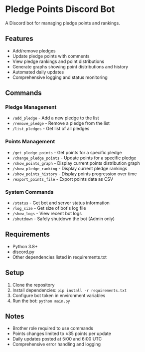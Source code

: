 # Pledge Points Discord Bot

A Discord bot for managing pledge points and rankings.

## Features

- Add/remove pledges
- Update pledge points with comments
- View pledge rankings and point distributions
- Generate graphs showing point distributions and history
- Automated daily updates
- Comprehensive logging and status monitoring

## Commands

### Pledge Management
- `/add_pledge` - Add a new pledge to the list
- `/remove_pledge` - Remove a pledge from the list
- `/list_pledges` - Get list of all pledges

### Points Management  
- `/get_pledge_points` - Get points for a specific pledge
- `/change_pledge_points` - Update points for a specific pledge
- `/show_points_graph` - Display current points distribution graph
- `/show_pledge_ranking` - Display current pledge rankings
- `/show_points_history` - Display points progression over time
- `/export_points_file` - Export points data as CSV

### System Commands
- `/status` - Get bot and server status information
- `/log_size` - Get size of bot's log file
- `/show_logs` - View recent bot logs
- `/shutdown` - Safely shutdown the bot (Admin only)

## Requirements

- Python 3.8+
- discord.py
- Other dependencies listed in requirements.txt

## Setup

1. Clone the repository
2. Install dependencies: `pip install -r requirements.txt`
3. Configure bot token in environment variables
4. Run the bot: `python main.py`

## Notes

- Brother role required to use commands
- Points changes limited to ±35 points per update
- Daily updates posted at 5:00 and 6:00 UTC
- Comprehensive error handling and logging
